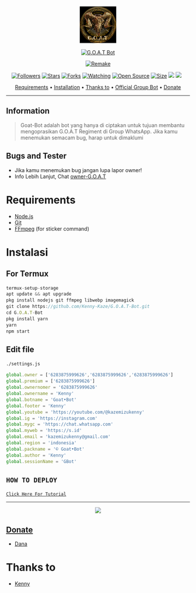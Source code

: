 <p align="center">
<img src="/image/GBot.jpg" alt="Chika-Md" width="100"/>


</p>
<p align="center">
<a href="#"><img title="G.O.A.T Bot" src="https://img.shields.io/badge/G.O.A.T Bot-black?colorA=%0b0b0b&style=for-the-badge"></a>
</p>
<p align="center">
<a href="https://github.com/Kenny-Kaze"><img title="Remake" src="https://img.shields.io/badge/Remake-Kenny-red.svg?style=for-the-badge&logo=github"></a>
</p>
<p align="center">
<a href="https://github.com/Kenny-Kaze/followers"><img title="Followers" src="https://img.shields.io/github/followers/Kenny-Kaze?color=red&style=flat-square"></a>
<a href="https://github.com/Kenny-Kaze/G.O.A.T-Bot/stargazers/"><img title="Stars" src="https://img.shields.io/github/stars/Kenny-Kaze/G.O.A.T-Bot?color=blue&style=flat-square"></a>
<a href="https://github.com/Kenny-Kaze/G.O.A.T-Bot/network/members"><img title="Forks" src="https://img.shields.io/github/forks/Kenny-Kaze/G.O.A.T-Bot?color=red&style=flat-square"></a>
<a href="https://github.com/Kenny-Kaze/G.O.A.T-Bot/watchers"><img title="Watching" src="https://img.shields.io/github/watchers/Kenny-Kaze/G.O.A.T-Bot?label=Watchers&color=blue&style=flat-square"></a>
<a href="https://github.com/Kenny-Kaze/G.O.A.T-Bot"><img title="Open Source" src="https://badges.frapsoft.com/os/v2/open-source.svg?v=103"></a>
<a href="https://github.com/Kenny-Kaze/G.O.A.T-Bot/"><img title="Size" src="https://img.shields.io/github/repo-size/Kenny-Kaze/G.O.A.T-Bot?style=flat-square&color=green"></a>
<a href="https://hits.seeyoufarm.com"><img src="https://hits.seeyoufarm.com/api/count/incr/badge.svg?url=https%3A%2F%2Fgithub.com%2FKenny-Kaze%2FG.O.A.T-Bot&count_bg=%2379C83D&title_bg=%23555555&icon=probot.svg&icon_color=%2300FF6D&title=hits&edge_flat=false"/></a>
<a href="https://github.com/Kenny-Kaze/G.O.A.T-Bot/graphs/commit-activity"><img height="20" src="https://img.shields.io/badge/Maintained%3F-yes-green.svg"></a>&nbsp;&nbsp;
</p>

<p align="center">
  <a href="https://github.com/Kenny-Kaze/G.O.A.T-Bot#requirements">Requirements</a> •
  <a href="https:https://github.com/Kenny-Kaze/G.O.A.T-Bot#instalasi">Installation</a> •
  <a href="https:https://github.com/Kenny-Kaze/G.O.A.T-Bot#thanks-to">Thanks to</a> •
  <a href="https://github.com/Kenny-Kaze/G.O.A.T-Bot#Official-Group"> Official Group Bot</a> •
  <a href="https://github.com/Kenny-Kaze/G.O.A.T-Bot#donate">Donate</a>
</p>
</div>


---

## Information
> Goat-Bot adalah bot yang hanya di ciptakan untuk tujuan membantu mengoprasikan G.O.A.T Regiment di Group WhatsApp.
> Jika kamu menemukan semacam bug, harap untuk dimaklumi

## Bugs and Tester
* Jika kamu menemukan bug jangan lupa lapor owner!
* Info Lebih Lanjut, Chat [owner-G.O.A.T](https://wa.me/628387599626)

# Requirements
* [Node.js](https://nodejs.org/en/)
* [Git](https://git-scm.com/downloads)
* [FFmpeg](https://github.com/BtbN/FFmpeg-Builds/releases/download/autobuild-2020-12-08-13-03/ffmpeg-n4.3.1-26-gca55240b8c-win64-gpl-4.3.zip) (for sticker command)

# Instalasi
## For Termux
```ts
termux-setup-storage
apt update && apt upgrade
pkg install nodejs git ffmpeg libwebp imagemagick
git clone https://github.com/Kenny-Kaze/G.O.A.T-Bot.git
cd G.O.A.T-Bot
pkg install yarn
yarn
npm start
```

## Edit file
`./settings.js`
```ts
global.owner = ['6283875999626','6283875999626','6283875999626']
global.premium = ['6283875999626']
global.ownernomer = '6283875999626'
global.ownername = 'Kenny'
global.botname = 'Goat•Bot'
global.footer = 'Kenny'
global.youtube = 'https://youtube.com/@kazemizukenny'
global.ig = 'https://instagram.com'
global.mygc = 'https://chat.whatsapp.com'
global.myweb = 'https://s.id'
global.email = 'kazemizukenny@gmail.com'
global.region = 'indonesia'
global.packname = '© Goat•Bot'
global.author = 'Kenny'
global.sessionName = 'GBot'
```

## ```HOW TO DEPLOY```

[`Click Here For Tutorial`](https://youtu.be/U1suj4wuWvc)<br>

----------

<p align="center">
  <a href="https://youtu.be/U1suj4wuWvc"><img src="https://telegra.ph/file/4e8679b0d4677be9a2995.jpg" />
</p>

## Donate
- [Dana](https://wa.me/6283875999626?text=Bang+mau+donasi)

# Thanks to
- [Kenny](https://github.com/Kenny-Kaze) <br> 
